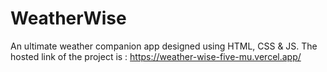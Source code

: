 # WeatherWise
An ultimate weather companion app designed using HTML, CSS &amp; JS.
The hosted link of the project is : https://weather-wise-five-mu.vercel.app/
